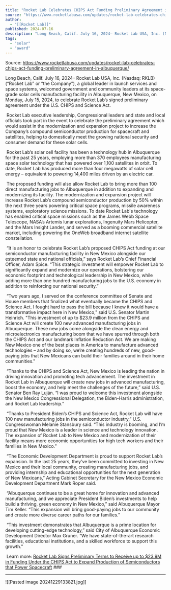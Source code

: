 ```yaml
---
title: "Rocket Lab Celebrates CHIPS Act Funding Preliminary Agreement in Albuquerque "
source: "https://www.rocketlabusa.com/updates/rocket-lab-celebrates-chips-act-funding-preliminary-agreement-in-albuquerque/"
author:
  - "[[Rocket Lab]]"
published: 2024-07-16
description: "Long Beach, Calif. July 16, 2024– Rocket Lab USA, Inc. (Nasdaq: RKLB) (“Rocket Lab” or “the Company”), a global leader in launch services and space systems, welcomed government and community leaders at its space-grade solar cells manufacturing facility in Albuquerque, New Mexico, on Monday, July 15, 2024, to celebrate Rocket Lab’s signed preliminary agreement under the U.S. CHIPS and Science Act."
tags:
  - "solar"
  - "award"
---
```


Source: https://www.rocketlabusa.com/updates/rocket-lab-celebrates-chips-act-funding-preliminary-agreement-in-albuquerque/

Long Beach, Calif. July 16, 2024– Rocket Lab USA, Inc. (Nasdaq: RKLB) (“Rocket Lab” or “the Company”), a global leader in launch services and space systems, welcomed government and community leaders at its space-grade solar cells manufacturing facility in Albuquerque, New Mexico, on Monday, July 15, 2024, to celebrate Rocket Lab’s signed preliminary agreement under the U.S. CHIPS and Science Act.

 Rocket Lab executive leadership, Congressional leaders and state and local officials took part in the event to celebrate the preliminary agreement which would assist in the modernization and expansion project to increase the Company’s compound semiconductor production for spacecraft and satellites, helping to domestically meet the growing national security and consumer demand for these solar cells.

 Rocket Lab’s solar cell facility has been a technology hub in Albuquerque for the past 25 years, employing more than 370 employees manufacturing space solar technology that has powered over 1,100 satellites in orbit. To date, Rocket Lab has produced more than four megawatts of solar cell energy – equivalent to powering 14,400 miles driven by an electric car.

 The proposed funding will also allow Rocket Lab to bring more than 100 direct manufacturing jobs to Albuquerque in addition to expanding and modernizing its facility. The modernization and expansion project will increase Rocket Lab’s compound semiconductor production by 50% within the next three years powering critical space programs, missile awareness systems, exploratory science missions. To date Rocket Lab's technology has enabled critical space missions such as the James Webb Space Telescope, NASA’s Artemis lunar explorations, Ingenuity Mars Helicopter, and the Mars Insight Lander, and served as a booming commercial satellite market, including powering the OneWeb broadband internet satellite constellation.

 “It is an honor to celebrate Rocket Lab’s proposed CHIPS Act funding at our semiconductor manufacturing facility in New Mexico alongside our esteemed state and national officials,” says Rocket Lab’s Chief Financial Officer, Adam Spice. “This strategic investment will empower Rocket Lab to significantly expand and modernize our operations, bolstering our economic footprint and technological leadership in New Mexico, while adding more than one hundred manufacturing jobs to the U.S. economy in addition to reinforcing our national security.”

 “Two years ago, I served on the conference committee of Senate and House members that finalized what eventually became the CHIPS and Science Act. I fought hard to pass the bill because I knew it would have a transformative impact here in New Mexico," said U.S. Senator Martin Heinrich. "This investment of up to $23.9 million from the CHIPS and Science Act will create 100 new advanced manufacturing jobs in Albuquerque. These new jobs come alongside the clean energy and microelectronics manufacturing boom that we have spurred through both the CHIPS Act and our landmark Inflation Reduction Act. We are making New Mexico one of the best places in America to manufacture advanced technologies – and by doing so, we’re creating hundreds of new, good-paying jobs that New Mexicans can build their families around in their home communities."

 “Thanks to the CHIPS and Science Act, New Mexico is leading the nation in driving innovation and promoting tech advancement. The investment in Rocket Lab in Albuquerque will create new jobs in advanced manufacturing, boost the economy, and help meet the challenges of the future,” said U.S. Senator Ben Ray Luján. “I was proud to welcome this investment alongside the New Mexico Congressional Delegation, the Biden-Harris administration, and Rocket Lab leadership.”

 “Thanks to President Biden’s CHIPS and Science Act, Rocket Lab will have 100 new manufacturing jobs in the semiconductor industry,” U.S. Congresswoman Melanie Stansbury said. “This industry is booming, and I’m proud that New Mexico is a leader in science and technology innovation. The expansion of Rocket Lab to New Mexico and modernization of their facility means more economic opportunities for high tech workers and their families in New Mexico.”

 “The Economic Development Department is proud to support Rocket Lab’s expansion. In the last 25 years, they’ve been committed to investing in New Mexico and their local community, creating manufacturing jobs, and providing internship and educational opportunities for the next generation of New Mexicans,” Acting Cabinet Secretary for the New Mexico Economic Development Department Mark Roper said.

 “Albuquerque continues to be a great home for innovation and advanced manufacturing, and we appreciate President Biden’s investments to help build a thriving, green economy in New Mexico,” said Albuquerque Mayor Tim Keller. “This expansion will bring good-paying jobs to our community and create more diverse career paths for our families.”

 “This investment demonstrates that Albuquerque is a prime location for developing cutting-edge technology,” said City of Albuquerque Economic Development Director Max Gruner. “We have state-of-the-art research facilities, educational institutions, and a skilled workforce to support this growth.”

 Learn more: [Rocket Lab Signs Preliminary Terms to Receive up to $23.9M in Funding Under the CHIPS Act to Expand Production of Semiconductors that Power Spacecraft](https://www.rocketlabusa.com/updates/rocket-lab-signs-preliminary-terms-to-receive-up-to-23-9m-in-funding-under-the-chips-act-to-expand-production-of-semiconductors-that-power-spacecraft/) ###

---

![[Pasted image 20241229133821.jpg]]